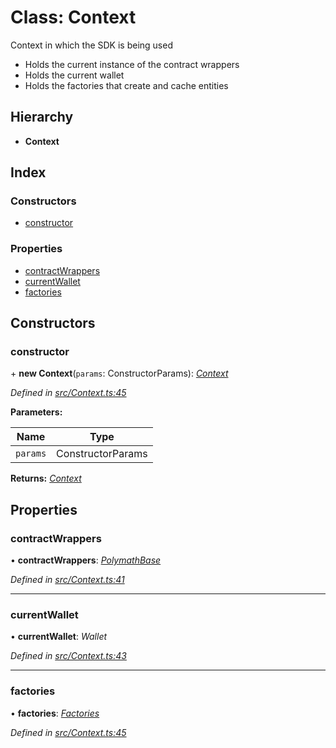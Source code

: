 # Class: Context

Context in which the SDK is being used

- Holds the current instance of the contract wrappers
- Holds the current wallet
- Holds the factories that create and cache entities

## Hierarchy

* **Context**

## Index

### Constructors

* [constructor](_context_.context.md#constructor)

### Properties

* [contractWrappers](_context_.context.md#contractwrappers)
* [currentWallet](_context_.context.md#currentwallet)
* [factories](_context_.context.md#factories)

## Constructors

###  constructor

\+ **new Context**(`params`: ConstructorParams): *[Context](_context_.context.md)*

*Defined in [src/Context.ts:45](https://github.com/PolymathNetwork/polymath-sdk/blob/73ecb26/src/Context.ts#L45)*

**Parameters:**

Name | Type |
------ | ------ |
`params` | ConstructorParams |

**Returns:** *[Context](_context_.context.md)*

## Properties

###  contractWrappers

• **contractWrappers**: *[PolymathBase](_polymathbase_.polymathbase.md)*

*Defined in [src/Context.ts:41](https://github.com/PolymathNetwork/polymath-sdk/blob/73ecb26/src/Context.ts#L41)*

___

###  currentWallet

• **currentWallet**: *Wallet*

*Defined in [src/Context.ts:43](https://github.com/PolymathNetwork/polymath-sdk/blob/73ecb26/src/Context.ts#L43)*

___

###  factories

• **factories**: *[Factories](../interfaces/_context_.factories.md)*

*Defined in [src/Context.ts:45](https://github.com/PolymathNetwork/polymath-sdk/blob/73ecb26/src/Context.ts#L45)*
